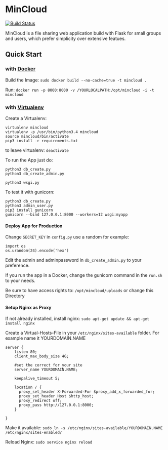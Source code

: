 # MinCloud
[![Build Status](https://travis-ci.org/number13dev/mincloud.svg?branch=master)](https://travis-ci.org/number13dev/mincloud)

MinCloud is a file sharing web application build with Flask for small 
groups and users, which prefer simplicity over extensive featues.

## Quick Start
### with [Docker](https://github.com/docker/docker)
Build the Image: `sudo docker build --no-cache=true -t mincloud .`

Run: `docker run -p 8000:8000 -v /YOURLOCALPATH:/opt/mincloud -i -t mincloud`


### with [Virtualenv](https://github.com/pypa/virtualenv)
Create a Virtualenv:
```
virtualenv mincloud
virtualenv -p /usr/bin/python3.4 mincloud
source mincloud/bin/activate
pip3 install -r requirements.txt
```

to leave virtualenv: `deactivate`

To run the App just do:
```
python3 db_create.py
python3 db_create_admin.py

python3 wsgi.py
```

To test it with gunicorn:
```
python3 db_create.py
python3 admin_user.py
pip3 install gunicorn
gunicorn --bind 127.0.0.1:8000 --workers=12 wsgi:myapp
```

#### Deploy App for Production
 
 Change `SECRET_KEY` in `config.py` use a random for example:
 ```
 import os
 os.urandom(24).encode('hex')
 ```
 
 Edit the admin and adminpassword in `db_create_admin.py` to your preference.
 
 If you run the app in a Docker, change the gunicorn command in the `run.sh` to your needs.
 
 Be sure to have access rights to: `/opt/mincloud/uploads` or change this Directory
 
 
 

#### Setup Nginx as Proxy

If not already installed, install nginx:
`sudo apt-get update && apt-get install nginx`

Create a Virtual-Hosts-File in your `/etc/nginx/sites-available` folder.
For example name it YOURDOMAIN.NAME
```
server {
    listen 80;
    client_max_body_size 4G;

    #set the correct for your site
    server_name YOURDOMAIN.NAME;

    keepalive_timeout 5;

    location / {
      proxy_set_header X-Forwarded-For $proxy_add_x_forwarded_for;
      proxy_set_header Host $http_host;
      proxy_redirect off;
      proxy_pass http://127.0.0.1:8000;
    }

}
```

Make it available: `sudo ln -s /etc/nginx/sites-available/YOURDOMAIN.NAME /etc/nginx/sites-enabled/`

Reload Nginx: `sudo service nginx reload`

